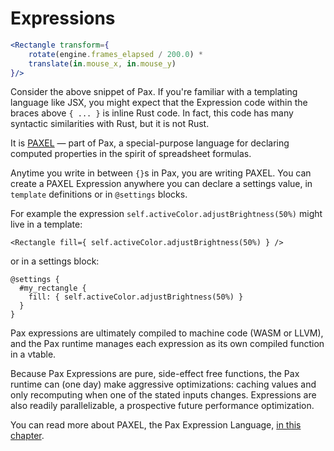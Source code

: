 # Expressions

```jsx
<Rectangle transform={
    rotate(engine.frames_elapsed / 200.0) *
    translate(in.mouse_x, in.mouse_y)
}/>
```

Consider the above snippet of Pax.  If you're familiar with a templating language like JSX, you might expect that the Expression code within the braces above `{ ... }` is inline Rust code.  In fact, this code has many syntactic similarities with Rust, but it is not Rust.

It is [PAXEL](./reference-paxel.md) — part of Pax, a special-purpose language for declaring computed properties in the spirit of spreadsheet formulas.

Anytime you write in between `{}`s in Pax, you are writing PAXEL.  You can create a PAXEL Expression anywhere you can declare a settings value, in `template` definitions or in `@settings` blocks.

For example the expression `self.activeColor.adjustBrightness(50%)` might live in a template:

```
<Rectangle fill={ self.activeColor.adjustBrightness(50%) } />
```
or in a settings block:
```
@settings {
  #my_rectangle {
    fill: { self.activeColor.adjustBrightness(50%) }
  }
}
```

Pax expressions are ultimately compiled to machine code (WASM or LLVM), and the Pax runtime manages each expression as its own compiled function in a vtable.

Because Pax Expressions are pure, side-effect free functions, the Pax runtime can (one day) make aggressive optimizations: caching values
and only recomputing when one of the stated inputs changes.  Expressions are also readily parallelizable, a prospective future performance optimization.

You can read more about PAXEL, the Pax Expression Language, [in this chapter](./reference-paxel.md).